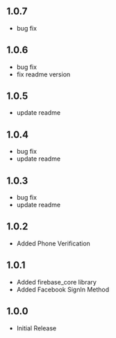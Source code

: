## 1.0.7

- bug fix

## 1.0.6

- bug fix
- fix readme version

## 1.0.5

- update readme

## 1.0.4

- bug fix
- update readme

## 1.0.3

- bug fix
- update readme

## 1.0.2

- Added Phone Verification

## 1.0.1

- Added firebase_core library
- Added Facebook SignIn Method

## 1.0.0

- Initial Release
